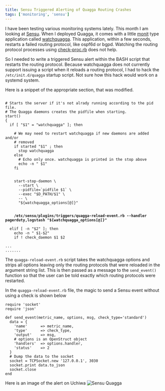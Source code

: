 ```yaml
---
title: Sensu Triggered Alerting of Quagga Routing Crashes
tags: ['monitoring', 'sensu']
---
```


I have been testing various monitoring systems lately. This month I am looking
at [Sensu](https://sensuapp.org).
When I deployed Quagga, it comes with a little [monit](https://mmonit.com/monit)
type application called
[watchquagga](http://manpages.ubuntu.com/manpages/trusty/man8/watchquagga.8.html).
This application, within a few seconds, restarts a failed routing
protocol, like ospf6d or bgpd. Watching the routing protocol processes using
[check-proc.rb](https://github.com/sensu/sensu-community-plugins/blob/master/plugins/processes/check-procs.rb) does not help.

So I needed to write a triggered Sensu alert within the BASH script that
restarts the routing protocol. Because watchquagga does not currently support
issuing a script when it reloads a routing protocol, I had to hack the
`/etc/init.d/quagga` startup script. Not sure how this hack would work on a
systemd system.

Here is a snippet of the appropriate section, that was modified.

<pre><code>
# Starts the server if it's not alrady running according to the pid file.
# The Quagga daemons creates the pidfile when starting.
start()
{
  if [ "$1" = "watchquagga" ]; then

    # We may need to restart watchquagga if new daemons are added and/or
    # removed
    if started "$1" ; then
      stop watchquagga
    else
      # Echo only once. watchquagga is printed in the stop above
      echo -n " $1"
    fi


    start-stop-daemon \
      --start \
      --pidfile=`pidfile $1` \
      --exec "$D_PATH/$1" \
      -- \
      "${watchquagga_options[@]}"

    <strong>
    /etc/sensu/plugins/triggers/quagga-reload-event.rb --handler pagerduty,logstash "${watchquagga_options[@]}"
    </strong>
  elif [ -n "$2" ]; then
    echo -n " $1-$2"
    if ! check_daemon $1 $2

...
.......
</code></pre>

The `quagga-reload-event.rb` script takes the watchquagga options and strips
all options leaving only the routing protocols that were reloaded in the
argument string list. This is then passed as a message to the ``send_event()``
function so that the user can be told exactly which routing protocols were
restarted.

In the `quagga-reload-event.rb` file, the magic to send a Sensu event without
using a check is shown below

```
require 'socket'
require 'json'

def send_event(metric_name, options, msg, check_type='standard')
  data = {
    'name'      => metric_name,
    'type'      => check_type,
    'output'    => msg,
    # options is an OpenStruct object
    'handlers'  => options.handler,
    'status'    => 2
  }
  # Dump the data to the socket
  socket = TCPSocket.new '127.0.0.1', 3030
  socket.print data.to_json
  socket.close
end

```

Here is an image of the alert on Uchiwa
![Sensu Quagga](https://lh3.googleusercontent.com/-exBfP1FJFjI/Vnt4Acs5rMI/AAAAAAAAIPA/VTyB96Hv2vQ/s0/Screenshot+from+2015-12-23+23%253A42%253A38.png "sensu_quagga.png")
